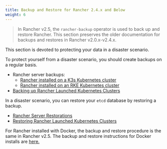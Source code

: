 ```yaml
---
title: Backup and Restore for Rancher 2.4.x and Below
weight: 6
---
```


> In Rancher v2.5, the `rancher-backup` operator is used to back up and restore Rancher. This section preserves the older documentation for backups and restores in Rancher v2.0.x-v2.4.x.

This section is devoted to protecting your data in a disaster scenario.

To protect yourself from a disaster scenario, you should create backups on a regular basis.

  - Rancher server backups:
    - [Rancher installed on a K3s Kubernetes cluster](./backups/k3s-backups)
    - [Rancher installed on an RKE Kubernetes cluster](./backups/ha-backups)
  - [Backing up Rancher Launched Kubernetes Clusters]({{<baseurl>}}/rancher/v2.x/en/cluster-admin/backing-up-etcd/)

In a disaster scenario, you can restore your `etcd` database by restoring a backup.

   - [Rancher Server Restorations]({{<baseurl>}}/rancher/v2.x/en/backups/restorations)
   - [Restoring Rancher Launched Kubernetes Clusters]({{<baseurl>}}/rancher/v2.x/en/cluster-admin/restoring-etcd/)

For Rancher installed with Docker, the backup and restore procedure is the same in Rancher v2.5. The backup and restore instructions for Docker installs are [here.]({{<baseurl>}}/rancher/v2.x/en/backups/docker-installs)
